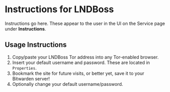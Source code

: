 # Instructions for LNDBoss

Instructions go here.  These appear to the user in the UI on the Service page under **Instructions**.

## Usage Instructions

1. Copy/paste your LNDBoss Tor address into any Tor-enabled browser.
2. Insert your default username and password. These are located in `Properties`.
3. Bookmark the site for future visits, or better yet, save it to your Bitwarden server!
4. Optionally change your default username/password.